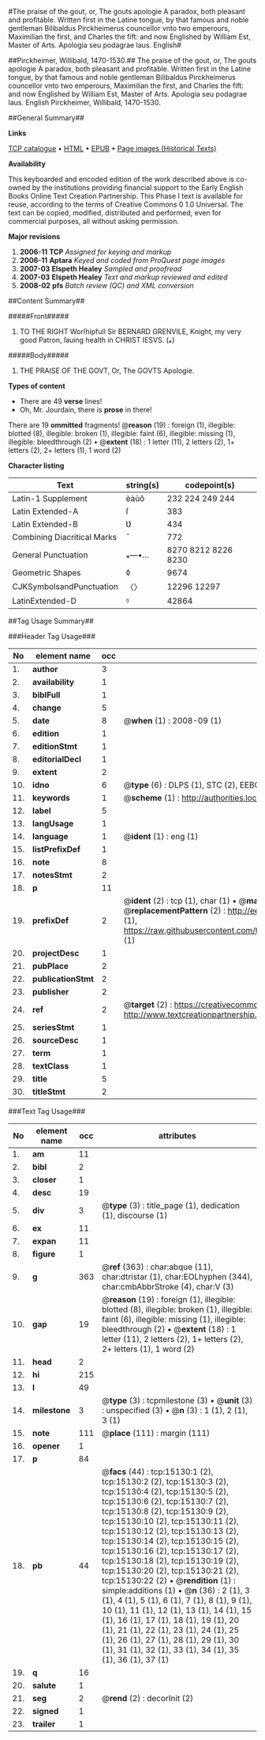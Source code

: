 #The praise of the gout, or, The gouts apologie A paradox, both pleasant and profitable. Written first in the Latine tongue, by that famous and noble gentleman Bilibaldus Pirckheimerus councellor vnto two emperours, Maximilian the first, and Charles the fift: and now Englished by William Est, Master of Arts. Apologia seu podagrae laus. English#

##Pirckheimer, Willibald, 1470-1530.##
The praise of the gout, or, The gouts apologie A paradox, both pleasant and profitable. Written first in the Latine tongue, by that famous and noble gentleman Bilibaldus Pirckheimerus councellor vnto two emperours, Maximilian the first, and Charles the fift: and now Englished by William Est, Master of Arts.
Apologia seu podagrae laus. English
Pirckheimer, Willibald, 1470-1530.

##General Summary##

**Links**

[TCP catalogue](http://www.ota.ox.ac.uk/tcp/)  • 
[HTML](http://tei.it.ox.ac.uk/tcp/Texts-HTML/free/A09/A09678.html)  • 
[EPUB](http://tei.it.ox.ac.uk/tcp/Texts-EPUB/free/A09/A09678.epub) • 
[Page images (Historical Texts)](https://data.historicaltexts.jisc.ac.uk/view?pubId=eebo-99849953e&pageId=eebo-99849953e-15130-1)

**Availability**

This keyboarded and encoded edition of the
	       work described above is co-owned by the institutions
	       providing financial support to the Early English Books
	       Online Text Creation Partnership. This Phase I text is
	       available for reuse, according to the terms of Creative
	       Commons 0 1.0 Universal. The text can be copied,
	       modified, distributed and performed, even for
	       commercial purposes, all without asking permission.

**Major revisions**

1. __2006-11__ __TCP__ *Assigned for keying and markup*
1. __2006-11__ __Aptara__ *Keyed and coded from ProQuest page images*
1. __2007-03__ __Elspeth Healey__ *Sampled and proofread*
1. __2007-03__ __Elspeth Healey__ *Text and markup reviewed and edited*
1. __2008-02__ __pfs__ *Batch review (QC) and XML conversion*

##Content Summary##

#####Front#####

1. TO THE RIGHT
Worſhipfull Sir BERNARD GRENVILE,
Knight, my very good Patron, ſauing
health in CHRIST IESVS.
(*⁎*)

#####Body#####

1. THE PRAISE OF
THE GOVT,
Or, The GOVTS Apologie.

**Types of content**

  * There are 49 **verse** lines!
  * Oh, Mr. Jourdain, there is **prose** in there!

There are 19 **ommitted** fragments! 
 @__reason__ (19) : foreign (1), illegible: blotted (8), illegible: broken (1), illegible: faint (6), illegible: missing (1), illegible: bleedthrough (2)  •  @__extent__ (18) : 1 letter (11), 2 letters (2), 1+ letters (2), 2+ letters (1), 1 word (2)

**Character listing**


|Text|string(s)|codepoint(s)|
|---|---|---|
|Latin-1 Supplement|èàùô|232 224 249 244|
|Latin Extended-A|ſ|383|
|Latin Extended-B|Ʋ|434|
|Combining             Diacritical Marks|̄|772|
|General Punctuation|⁎—•…|8270 8212 8226 8230|
|Geometric Shapes|◊|9674|
|CJKSymbolsandPunctuation|〈〉|12296 12297|
|LatinExtended-D|ꝰ|42864|

##Tag Usage Summary##

###Header Tag Usage###

|No|element name|occ|attributes|
|---|---|---|---|
|1.|__author__|3||
|2.|__availability__|1||
|3.|__biblFull__|1||
|4.|__change__|5||
|5.|__date__|8| @__when__ (1) : 2008-09 (1)|
|6.|__edition__|1||
|7.|__editionStmt__|1||
|8.|__editorialDecl__|1||
|9.|__extent__|2||
|10.|__idno__|6| @__type__ (6) : DLPS (1), STC (2), EEBO-CITATION (1), PROQUEST (1), VID (1)|
|11.|__keywords__|1| @__scheme__ (1) : http://authorities.loc.gov/ (1)|
|12.|__label__|5||
|13.|__langUsage__|1||
|14.|__language__|1| @__ident__ (1) : eng (1)|
|15.|__listPrefixDef__|1||
|16.|__note__|8||
|17.|__notesStmt__|2||
|18.|__p__|11||
|19.|__prefixDef__|2| @__ident__ (2) : tcp (1), char (1)  •  @__matchPattern__ (2) : ([0-9\-]+):([0-9IVX]+) (1), (.+) (1)  •  @__replacementPattern__ (2) : http://eebo.chadwyck.com/downloadtiff?vid=$1&page=$2 (1), https://raw.githubusercontent.com/textcreationpartnership/Texts/master/tcpchars.xml#$1 (1)|
|20.|__projectDesc__|1||
|21.|__pubPlace__|2||
|22.|__publicationStmt__|2||
|23.|__publisher__|2||
|24.|__ref__|2| @__target__ (2) : https://creativecommons.org/publicdomain/zero/1.0/ (1), http://www.textcreationpartnership.org/docs/. (1)|
|25.|__seriesStmt__|1||
|26.|__sourceDesc__|1||
|27.|__term__|1||
|28.|__textClass__|1||
|29.|__title__|5||
|30.|__titleStmt__|2||


###Text Tag Usage###

|No|element name|occ|attributes|
|---|---|---|---|
|1.|__am__|11||
|2.|__bibl__|2||
|3.|__closer__|1||
|4.|__desc__|19||
|5.|__div__|3| @__type__ (3) : title_page (1), dedication (1), discourse (1)|
|6.|__ex__|11||
|7.|__expan__|11||
|8.|__figure__|1||
|9.|__g__|363| @__ref__ (363) : char:abque (11), char:dtristar (1), char:EOLhyphen (344), char:cmbAbbrStroke (4), char:V (3)|
|10.|__gap__|19| @__reason__ (19) : foreign (1), illegible: blotted (8), illegible: broken (1), illegible: faint (6), illegible: missing (1), illegible: bleedthrough (2)  •  @__extent__ (18) : 1 letter (11), 2 letters (2), 1+ letters (2), 2+ letters (1), 1 word (2)|
|11.|__head__|2||
|12.|__hi__|215||
|13.|__l__|49||
|14.|__milestone__|3| @__type__ (3) : tcpmilestone (3)  •  @__unit__ (3) : unspecified (3)  •  @__n__ (3) : 1 (1), 2 (1), 3 (1)|
|15.|__note__|111| @__place__ (111) : margin (111)|
|16.|__opener__|1||
|17.|__p__|84||
|18.|__pb__|44| @__facs__ (44) : tcp:15130:1 (2), tcp:15130:2 (2), tcp:15130:3 (2), tcp:15130:4 (2), tcp:15130:5 (2), tcp:15130:6 (2), tcp:15130:7 (2), tcp:15130:8 (2), tcp:15130:9 (2), tcp:15130:10 (2), tcp:15130:11 (2), tcp:15130:12 (2), tcp:15130:13 (2), tcp:15130:14 (2), tcp:15130:15 (2), tcp:15130:16 (2), tcp:15130:17 (2), tcp:15130:18 (2), tcp:15130:19 (2), tcp:15130:20 (2), tcp:15130:21 (2), tcp:15130:22 (2)  •  @__rendition__ (1) : simple:additions (1)  •  @__n__ (36) : 2 (1), 3 (1), 4 (1), 5 (1), 6 (1), 7 (1), 8 (1), 9 (1), 10 (1), 11 (1), 12 (1), 13 (1), 14 (1), 15 (1), 16 (1), 17 (1), 18 (1), 19 (1), 20 (1), 21 (1), 22 (1), 23 (1), 24 (1), 25 (1), 26 (1), 27 (1), 28 (1), 29 (1), 30 (1), 31 (1), 32 (1), 33 (1), 34 (1), 35 (1), 36 (1), 37 (1)|
|19.|__q__|16||
|20.|__salute__|1||
|21.|__seg__|2| @__rend__ (2) : decorInit (2)|
|22.|__signed__|1||
|23.|__trailer__|1||
